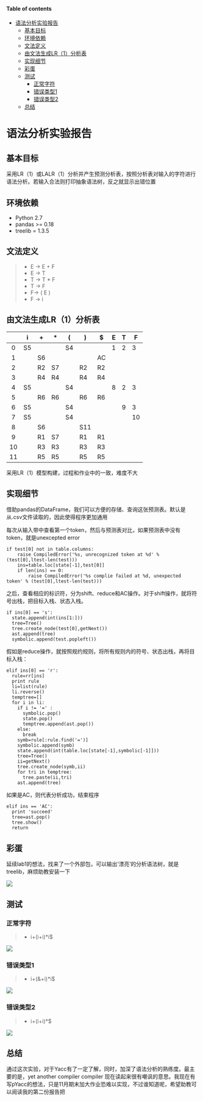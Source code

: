 #### Table of contents
- [语法分析实验报告](#语法分析实验报告)
    - [基本目标](#基本目标)
    - [环境依赖](#环境依赖)
    - [文法定义](#文法定义)
    - [由文法生成LR（1）分析表](#由文法生成LR1分析表)
    - [实现细节](#实现细节)
    - [彩蛋](#彩蛋)
    - [测试](#测试)
        - [正常字符](#正常字符)
        - [错误类型1](#错误类型1)
        - [错误类型2](#错误类型2)
    - [总结](#总结)


# 语法分析实验报告

## 基本目标

采用LR（1）或LALR（1）分析并产生预测分析表，按照分析表对输入的字符进行语法分析。若输入合法则打印抽象语法树，反之就显示出错位置

## 环境依赖

* Python 2.7
* pandas >= 0.18
* treelib = 1.3.5

## 文法定义

>* E -> E + F
>* E -> T
>* T -> T * F
>* T -> F
>* F-> ( E )
>* F -> i

## 由文法生成LR（1）分析表

|    | i  | +  | *  | (  | )   | $  | E | T | F  |
|:--:|----|----|----|----|-----|----|---|---|----|
|  0 | S5 |    |    | S4 |     |    | 1 | 2 | 3  |
|  1 |    | S6 |    |    |     | AC |   |   |    |
|  2 |    | R2 | S7 |    | R2  | R2 |   |   |    |
|  3 |    | R4 | R4 |    | R4  | R4 |   |   |    |
|  4 | S5 |    |    | S4 |     |    | 8 | 2 | 3  |
|  5 |    | R6 | R6 |    | R6  | R6 |   |   |    |
| 6  | S5 |    |    | S4 |     |    |   | 9 | 3  |
| 7  | S5 |    |    | S4 |     |    |   |   | 10 |
| 8  |    | S6 |    |    | S11 |    |   |   |    |
| 9  |    | R1 | S7 |    | R1  | R1 |   |   |    |
| 10 |    | R3 | R3 |    | R3  | R3 |   |   |    |
| 11 |    | R5 | R5 |    | R5  | R5 |   |   |    |

采用LR（1）模型构建，过程和作业中的一致，难度不大

## 实现细节

借助pandas的DataFrame，我们可以方便的存储、查询这张预测表。默认是从.csv文件读取的，因此使得程序更加通用

每次从输入带中查看第一个token，然后与预测表对比，如果预测表中没有token，就是unexcepted error

    if test[0] not in table.columns:
        raise CompiledError('%s, unrecognized token at %d' % (test[0],ltest-len(test)))
        ins=table.loc[state[-1],test[0]]
        if len(ins) == 0:
            raise CompiledError('%s complie failed at %d, unexpected token' % (test[0],ltest-len(test)))

之后，查看相应的标识符，分为shift、reduce和AC操作。对于shift操作，就将符号出栈，把目标入栈、状态入栈。

    if ins[0] == 's':
      state.append(int(ins[1:]))
      tree=Tree()
      tree.create_node(test[0],getNext())
      ast.append(tree)
      symbolic.append(test.popleft())

假如是reduce操作，就按照规约规则，将所有规则内的符号、状态出栈，再将目标入栈：

    elif ins[0] == 'r':
      rule=rr[ins]
      print rule
      li=list(rule)
      li.reverse()
      temptree=[]
      for i in li:
        if i != '=' :
          symbolic.pop()
          state.pop()
          temptree.append(ast.pop())
        else:
          break
        symb=rule[:rule.find('=')]
        symbolic.append(symb)
        state.append(int(table.loc[state[-1],symbolic[-1]]))
        tree=Tree()
        ii=getNext()
        tree.create_node(symb,ii)
        for tri in temptree:
          tree.paste(ii,tri)
        ast.append(tree)

如果是AC，则代表分析成功，结束程序

    elif ins == 'AC':
      print 'succeed'
      tree=ast.pop()
      tree.show()
      return

## 彩蛋

延续lab1的想法，找来了一个外部包，可以输出‘漂亮’的分析语法树，就是treelib，麻烦助教安装一下

![](img/tree.png)

## 测试

### 正常字符

>* i+(i+i)*i$

![](img/1.png)

### 错误类型1

>* i+(&+i)*i$

![](img/2.png)

### 错误类型2

>* i+(i+i)*$

![](img/3.png)

## 总结

通过这次实验，对于Yacc有了一定了解，同时，加深了语法分析的熟练度。最主要的是，yet another compiler compiler
现在读起来很有嘲讽的意思。我现在有写pYacc的想法，只是11月期末加大作业恐难以实现，不过谁知道呢，希望助教可以阅读我的第二份报告把




